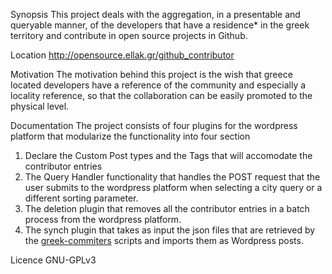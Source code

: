 Synopsis
This project deals with the aggregation, in a presentable and queryable manner, of the developers that have a residence* in the greek territory and contribute in open source projects in Github.

Location
http://opensource.ellak.gr/github_contributor

Motivation
The motivation behind this project is the wish that greece located developers have a reference of the community and especially a locality reference, so that the collaboration can be easily promoted to the physical level.

Documentation
The project consists of four plugins for the wordpress platform that modularize the functionality into four section
1. Declare the Custom Post types and the Tags that will accomodate the contributor entries
2. The Query Handler functionality that handles the POST request that the user submits to the wordpress platform when selecting a city query or a different sorting parameter.
3. The deletion plugin that removes all the contributor entries in a batch process from the wordpress platform.
4. The synch plugin that takes as input the json files that are retrieved by the <a href="https://github.com/eellak/greek-commiters">greek-commiters</a> scripts and imports them as Wordpress posts.

Licence
GNU-GPLv3

